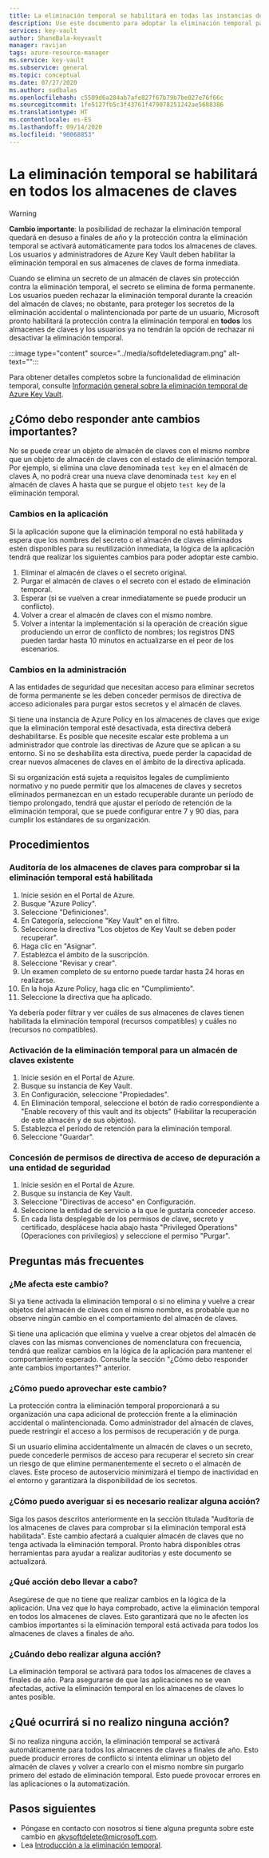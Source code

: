 ```yaml
---
title: La eliminación temporal se habilitará en todas las instancias de Azure Key Vault | Microsoft Docs
description: Use este documento para adoptar la eliminación temporal para todos los almacenes de claves.
services: key-vault
author: ShaneBala-keyvault
manager: ravijan
tags: azure-resource-manager
ms.service: key-vault
ms.subservice: general
ms.topic: conceptual
ms.date: 07/27/2020
ms.author: sudbalas
ms.openlocfilehash: c5509d6a284ab7afe827f67b79b7be027e76f66c
ms.sourcegitcommit: 1fe5127fb5c3f43761f479078251242ae5688386
ms.translationtype: HT
ms.contentlocale: es-ES
ms.lasthandoff: 09/14/2020
ms.locfileid: "90068853"
---
```

# <a name="soft-delete-will-be-enabled-on-all-key-vaults"></a>La eliminación temporal se habilitará en todos los almacenes de claves

> [!WARNING]
> **Cambio importante**: la posibilidad de rechazar la eliminación temporal quedará en desuso a finales de año y la protección contra la eliminación temporal se activará automáticamente para todos los almacenes de claves.  Los usuarios y administradores de Azure Key Vault deben habilitar la eliminación temporal en sus almacenes de claves de forma inmediata.

Cuando se elimina un secreto de un almacén de claves sin protección contra la eliminación temporal, el secreto se elimina de forma permanente. Los usuarios pueden rechazar la eliminación temporal durante la creación del almacén de claves; no obstante, para proteger los secretos de la eliminación accidental o malintencionada por parte de un usuario, Microsoft pronto habilitará la protección contra la eliminación temporal en **todos** los almacenes de claves y los usuarios ya no tendrán la opción de rechazar ni desactivar la eliminación temporal.

:::image type="content" source="../media/softdeletediagram.png" alt-text="<texto alternativo>":::

Para obtener detalles completos sobre la funcionalidad de eliminación temporal, consulte [Información general sobre la eliminación temporal de Azure Key Vault](soft-delete-overview.md).

## <a name="how-do-i-respond-to-breaking-changes"></a>¿Cómo debo responder ante cambios importantes?

No se puede crear un objeto de almacén de claves con el mismo nombre que un objeto de almacén de claves con el estado de eliminación temporal.  Por ejemplo, si elimina una clave denominada `test key` en el almacén de claves A, no podrá crear una nueva clave denominada `test key` en el almacén de claves A hasta que se purgue el objeto `test key` de la eliminación temporal.

### <a name="application-changes"></a>Cambios en la aplicación

Si la aplicación supone que la eliminación temporal no está habilitada y espera que los nombres del secreto o el almacén de claves eliminados estén disponibles para su reutilización inmediata, la lógica de la aplicación tendrá que realizar los siguientes cambios para poder adoptar este cambio.

1. Eliminar el almacén de claves o el secreto original.
2. Purgar el almacén de claves o el secreto con el estado de eliminación temporal.
3. Esperar (si se vuelven a crear inmediatamente se puede producir un conflicto).
4. Volver a crear el almacén de claves con el mismo nombre.
5. Volver a intentar la implementación si la operación de creación sigue produciendo un error de conflicto de nombres; los registros DNS pueden tardar hasta 10 minutos en actualizarse en el peor de los escenarios.

### <a name="administration-changes"></a>Cambios en la administración

A las entidades de seguridad que necesitan acceso para eliminar secretos de forma permanente se les deben conceder permisos de directiva de acceso adicionales para purgar estos secretos y el almacén de claves.

Si tiene una instancia de Azure Policy en los almacenes de claves que exige que la eliminación temporal esté desactivada, esta directiva deberá deshabilitarse.  Es posible que necesite escalar este problema a un administrador que controle las directivas de Azure que se aplican a su entorno. Si no se deshabilita esta directiva, puede perder la capacidad de crear nuevos almacenes de claves en el ámbito de la directiva aplicada.

Si su organización está sujeta a requisitos legales de cumplimiento normativo y no puede permitir que los almacenes de claves y secretos eliminados permanezcan en un estado recuperable durante un período de tiempo prolongado, tendrá que ajustar el período de retención de la eliminación temporal, que se puede configurar entre 7 y 90 días, para cumplir los estándares de su organización.

## <a name="procedures"></a>Procedimientos

### <a name="audit-your-key-vaults-to-check-if-soft-delete-is-enabled"></a>Auditoría de los almacenes de claves para comprobar si la eliminación temporal está habilitada

1. Inicie sesión en el Portal de Azure.
2. Busque "Azure Policy".
3. Seleccione "Definiciones".
4. En Categoría, seleccione "Key Vault" en el filtro.
5. Seleccione la directiva "Los objetos de Key Vault se deben poder recuperar".
6. Haga clic en "Asignar".
7. Establezca el ámbito de la suscripción.
8. Seleccione "Revisar y crear".
9. Un examen completo de su entorno puede tardar hasta 24 horas en realizarse.
10. En la hoja Azure Policy, haga clic en "Cumplimiento".
11. Seleccione la directiva que ha aplicado.

Ya debería poder filtrar y ver cuáles de sus almacenes de claves tienen habilitada la eliminación temporal (recursos compatibles) y cuáles no (recursos no compatibles).

### <a name="turn-on-soft-delete-for-an-existing-key-vault"></a>Activación de la eliminación temporal para un almacén de claves existente

1. Inicie sesión en el Portal de Azure.
2. Busque su instancia de Key Vault.
3. En Configuración, seleccione "Propiedades".
4. En Eliminación temporal, seleccione el botón de radio correspondiente a "Enable recovery of this vault and its objects" (Habilitar la recuperación de este almacén y de sus objetos).
5. Establezca el período de retención para la eliminación temporal.
6. Seleccione "Guardar".

### <a name="grant-purge-access-policy-permissions-to-a-security-principal"></a>Concesión de permisos de directiva de acceso de depuración a una entidad de seguridad

1. Inicie sesión en el Portal de Azure.
2. Busque su instancia de Key Vault.
3. Seleccione "Directivas de acceso" en Configuración.
4. Seleccione la entidad de servicio a la que le gustaría conceder acceso.
5. En cada lista desplegable de los permisos de clave, secreto y certificado, desplácese hacia abajo hasta "Privileged Operations" (Operaciones con privilegios) y seleccione el permiso "Purgar".

## <a name="frequently-asked-questions"></a>Preguntas más frecuentes

### <a name="does-this-change-affect-me"></a>¿Me afecta este cambio?

Si ya tiene activada la eliminación temporal o si no elimina y vuelve a crear objetos del almacén de claves con el mismo nombre, es probable que no observe ningún cambio en el comportamiento del almacén de claves.

Si tiene una aplicación que elimina y vuelve a crear objetos del almacén de claves con las mismas convenciones de nomenclatura con frecuencia, tendrá que realizar cambios en la lógica de la aplicación para mantener el comportamiento esperado. Consulte la sección "¿Cómo debo responder ante cambios importantes?" anterior.

### <a name="how-do-i-benefit-from-this-change"></a>¿Cómo puedo aprovechar este cambio?

La protección contra la eliminación temporal proporcionará a su organización una capa adicional de protección frente a la eliminación accidental o malintencionada. Como administrador del almacén de claves, puede restringir el acceso a los permisos de recuperación y de purga.

Si un usuario elimina accidentalmente un almacén de claves o un secreto, puede concederle permisos de acceso para recuperar el secreto sin crear un riesgo de que elimine permanentemente el secreto o el almacén de claves. Este proceso de autoservicio minimizará el tiempo de inactividad en el entorno y garantizará la disponibilidad de los secretos.

### <a name="how-do-i-find-out-if-i-need-to-take-action"></a>¿Cómo puedo averiguar si es necesario realizar alguna acción?

Siga los pasos descritos anteriormente en la sección titulada "Auditoría de los almacenes de claves para comprobar si la eliminación temporal está habilitada". Este cambio afectará a cualquier almacén de claves que no tenga activada la eliminación temporal. Pronto habrá disponibles otras herramientas para ayudar a realizar auditorías y este documento se actualizará.

### <a name="what-action-do-i-need-to-take"></a>¿Qué acción debo llevar a cabo?

Asegúrese de que no tiene que realizar cambios en la lógica de la aplicación. Una vez que lo haya comprobado, active la eliminación temporal en todos los almacenes de claves. Esto garantizará que no le afecten los cambios importantes si la eliminación temporal está activada para todos los almacenes de claves a finales de año.

### <a name="by-when-do-i-need-to-take-action"></a>¿Cuándo debo realizar alguna acción?

La eliminación temporal se activará para todos los almacenes de claves a finales de año. Para asegurarse de que las aplicaciones no se vean afectadas, active la eliminación temporal en los almacenes de claves lo antes posible.

## <a name="what-will-happen-if-i-dont-take-any-action"></a>¿Qué ocurrirá si no realizo ninguna acción?

Si no realiza ninguna acción, la eliminación temporal se activará automáticamente para todos los almacenes de claves a finales de año. Esto puede producir errores de conflicto si intenta eliminar un objeto del almacén de claves y volver a crearlo con el mismo nombre sin purgarlo primero del estado de eliminación temporal. Esto puede provocar errores en las aplicaciones o la automatización.

## <a name="next-steps"></a>Pasos siguientes

- Póngase en contacto con nosotros si tiene alguna pregunta sobre este cambio en [akvsoftdelete@microsoft.com](mailto:akvsoftdelete@microsoft.com).
- Lea [Introducción a la eliminación temporal](soft-delete-overview.md).
